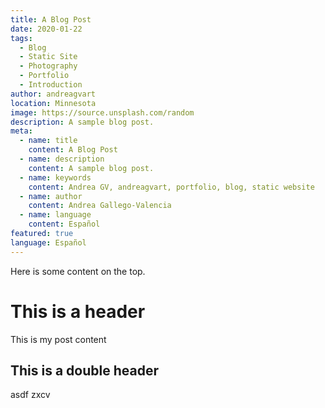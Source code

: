```yaml
---
title: A Blog Post
date: 2020-01-22
tags: 
  - Blog
  - Static Site
  - Photography
  - Portfolio
  - Introduction
author: andreagvart
location: Minnesota
image: https://source.unsplash.com/random
description: A sample blog post.
meta:
  - name: title
    content: A Blog Post
  - name: description
    content: A sample blog post.
  - name: keywords
    content: Andrea GV, andreagvart, portfolio, blog, static website
  - name: author
    content: Andrea Gallego-Valencia
  - name: language
    content: Español
featured: true
language: Español
---
```


Here is some content on the top.

# This is a header

This is my post content

## This is a double header

asdf zxcv
